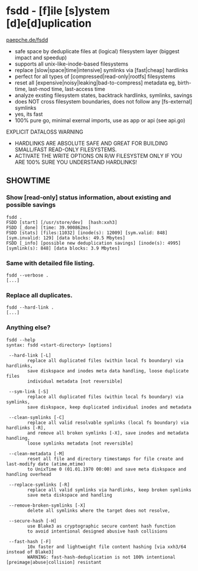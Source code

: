# fsdd - [f]ile [s]ystem [d]e[d]uplication

[paepche.de/fsdd](https://paepcke.de/fsdd)

- safe space by deduplicate files at (logical) filesystem layer (biggest impact and speedup)
- supports all unix-like-inode-based filesystems
- replace [slow|space|time|intensive] symlinks via [fast|cheap] hardlinks
- perfect for all types of [compressed|read-only|rootfs] filesystems 
- reset all [expensive|noisy|leaking|bad-to-compress] metadata eg, birth-time, last-mod time, last-access time
- analyze exsting filesystem states, backtrack hardlinks, symlinks, savings 
- does NOT cross filesystem boundaries, does not follow any [fs-external] symlinks 
- yes, its fast 
- 100% pure go, minimal exernal imports, use as app or api (see api.go)


EXPLICIT DATALOSS WARNING

- HARDLINKS ARE ABSOLUTE SAFE AND GREAT FOR BUILDING SMALL/FAST READ-ONLY FILESYSTEMS.
- ACTIVATE THE WRITE OPTIONS ON R/W FILESYSTEM ONLY IF YOU ARE 100% SURE YOU UNDERSTAND HARDLINKS!

## SHOWTIME 

### Show [read-only] status information, about existing and possible savings
``` Shell
fsdd . 
FSDD [start] [/usr/store/dev]  [hash:xxh3] 
FSDD [_done] [time: 39.900862ms]
FSDD [stats] [files:11032] [inode(s): 12009] [sym.valid: 848] [sym.invalid: 129] [data blocks: 49.5 Mbytes]
FSDD [_info] [possible new deduplication savings] [inode(s): 4995] [symlink(s): 848] [data blocks: 3.9 Mbytes]
```

### Same with detailed file listing.
``` Shell
fsdd --verbose . 
[...]
```

### Replace all duplicates.

``` Shell
fsdd --hard-link . 
[...]
```

### Anything else?

``` Shell
fsdd --help 
syntax: fsdd <start-directory> [options]

 --hard-link [-L]
		replace all duplicated files (within local fs boundary) via hardlinks,
		save diskspace and inodes meta data handling, loose duplicate files
		individual metadata [not reversible]

 --sym-link [-S]
		replace all duplicated files (within local fs boundary) via symlinks,
		save diskspace, keep duplicated individual inodes and metadata

 --clean-symlinks [-C]
		replace all valid resolvable symlinks (local fs boundary) via hardlinks [-R],
		and remove all broken symlinks [-X], save inodes and metadata handling,
 		loose symlinks metadata [not reversible]

 --clean-metadata [-M]
		reset all file and directory timestamps for file create and last-modify date (atime,mtime)
		to UnixTime 0 (01.01.1970 00:00) and save meta diskspace and handling overhead

 --replace-symlinks [-R]
		replace all valid symlinks via hardlinks, keep broken symlinks
		save meta diskspace and handling

 --remove-broken-symlinks [-X]
		delete all symlinks where the target does not resolve,

 --secure-hash [-H]
		use Blake3 as cryptographic secure content hash function
		to avoid intentional designed abusive hash collisions

 --fast-hash [-F]
		10x faster and lightweight file content hashing [via xxh3/64 instead of Blake3]
		WARNING: fast-hash-deduplication is not 100% intentional [preimage|abuse|collision] resistant
```
